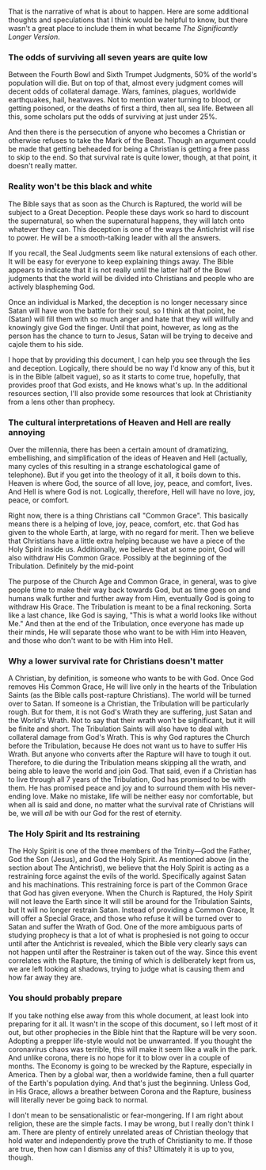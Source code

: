 That is the narrative of what is about to happen. Here are some additional thoughts and speculations that I think would be helpful to know, but there wasn't a great place to include them in what became *The Significantly Longer Version*.

### The odds of surviving all seven years are quite low
Between the Fourth Bowl and Sixth Trumpet Judgments, 50% of the world's population will die. But on top of that, almost every judgment comes will decent odds of collateral damage. Wars, famines, plagues, worldwide earthquakes, hail, heatwaves. Not to mention water turning to blood, or getting poisoned, or the deaths of first a third, then all, sea life. Between all this, some scholars put the odds of surviving at just under 25%.

And then there is the persecution of anyone who becomes a Christian or otherwise refuses to take the Mark of the Beast. Though an argument could be made that getting beheaded for being a Christian is getting a free pass to skip to the end. So that survival rate is quite lower, though, at that point, it doesn't really matter.

### Reality won't be this black and white
The Bible says that as soon as the Church is Raptured, the world will be subject to a Great Deception. People these days work so hard to discount the supernatural, so when the supernatural happens, they will latch onto whatever they can. This deception is one of the ways the Antichrist will rise to power. He will be a smooth-talking leader with all the answers. 

If you recall, the Seal Judgments seem like natural extensions of each other. It will be easy for everyone to keep explaining things away. The Bible appears to indicate that it is not really until the latter half of the Bowl judgments that the world will be divided into Christians and people who are actively blaspheming God. 

Once an individual is Marked, the deception is no longer necessary since Satan will have won the battle for their soul, so I think at that point, he (Satan) will fill them with so much anger and hate that they will willfully and knowingly give God the finger. Until that point, however, as long as the person has the chance to turn to Jesus, Satan will be trying to deceive and cajole them to his side. 

I hope that by providing this document, I can help you see through the lies and deception. Logically, there should be no way I'd know any of this, but it is in the Bible (albeit vague), so as it starts to come true, hopefully, that provides proof that God exists, and He knows what's up. In the additional resources section, I'll also provide some resources that look at Christianity from a lens other than prophecy. 

### The cultural interpretations of Heaven and Hell are really annoying
Over the millennia, there has been a certain amount of dramatizing, embellishing, and simplification of the ideas of Heaven and Hell (actually, many cycles of this resulting in a strange eschatological game of telephone). But if you get into the theology of it all, it boils down to this. Heaven is where God, the source of all love, joy, peace, and comfort, lives. And Hell is where God is not. Logically, therefore,  Hell will have no love, joy, peace, or comfort. 

Right now, there is a thing Christians call "Common Grace". This basically means there is a helping of love, joy, peace, comfort, etc. that God has given to the whole Earth, at large, with no regard for merit. Then we believe that Christians have a little extra helping because we have a piece of the Holy Spirit inside us. Additionally, we believe that at some point, God will also withdraw His Common Grace. Possibly at the beginning of the Tribulation. Definitely by the mid-point

The purpose of the Church Age and Common Grace, in general, was to give people time to make their way back towards God, but as time goes on and humans walk further and further away from Him, eventually God is going to withdraw His Grace. The Tribulation is meant to be a final reckoning. Sorta like a last chance, like God is saying, "This is what a world looks like without Me." And then at the end of the Tribulation, once everyone has made up their minds, He will separate those who want to be with Him into Heaven, and those who don't want to be with Him into Hell.

### Why a lower survival rate for Christians doesn't matter
A Christian, by definition, is someone who wants to be with God. Once God removes His Common Grace, He will live only in the hearts of the Tribulation Saints (as the Bible calls post-rapture Christians). The world will be turned over to Satan. If someone is a Christian, the Tribulation will be particularly rough. But for them, it is not God's Wrath they are suffering, just Satan and the World's Wrath. Not to say that their wrath won't be significant, but it will be finite and short. The Tribulation Saints will also have to deal with collateral damage from God's Wrath. This is why God raptures the Church before the Tribulation, because He does not want us to have to suffer His Wrath. But anyone who converts after the Rapture will have to tough it out. Therefore, to die during the Tribulation means skipping all the wrath, and being able to leave the world and join God. That said, even if a Christian has to live through all 7 years of the Tribulation, God has promised to be with them. He has promised peace and joy and to surround them with His never-ending love. Make no mistake, life will be neither easy nor comfortable, but when all is said and done, no matter what the survival rate of Christians will be, we will *all* be with our God for the rest of eternity. 

### The Holy Spirit and Its restraining
The Holy Spirit is one of the three members of the Trinity—God the Father, God the Son (Jesus), and God the Holy Spirit. As mentioned above (in the section about The Antichrist), we believe that the Holy Spirit is acting as a restraining force against the evils of the world. Specifically against Satan and his machinations. This restraining force is part of the Common Grace that God has given everyone. When the Church is Raptured, the Holy Spirit will not leave the Earth since It will still be around for the Tribulation Saints, but It will no longer restrain Satan. Instead of providing a Common Grace, It will offer a Special Grace, and those who refuse it will be turned over to Satan and suffer the Wrath of God. One of the more ambiguous parts of studying prophecy is that a lot of what is prophesied is not going to occur until after the Antichrist is revealed, which the Bible very clearly says can not happen until after the Restrainer is taken out of the way. Since this event correlates with the Rapture, the timing of which is deliberately kept from us, we are left looking at shadows, trying to judge what is causing them and how far away they are. 

### You should probably prepare
If you take nothing else away from this whole document, at least look into preparing for it all. It wasn't in the scope of this document, so I left most of it out, but other prophecies in the Bible hint that the Rapture will be very soon. Adopting a prepper life-style would not be unwarranted. If you thought the coronavirus chaos was terrible, this will make it seem like a walk in the park. And unlike corona, there is no hope for it to blow over in a couple of months. The Economy is going to be wrecked by the Rapture, especially in America. Then by a global war, then a worldwide famine, then a full quarter of the Earth's population dying. And that's just the beginning. Unless God, in His Grace, allows a breather between Corona and the Rapture, business will literally never be going back to normal.

I don't mean to be sensationalistic or fear-mongering. If I am right about religion, these are the simple facts. I may be wrong, but I really don't think I am. There are plenty of entirely unrelated areas of Christian theology that hold water and independently prove the truth of Christianity to me. If those are true, then how can I dismiss any of this? Ultimately it is up to you, though.
